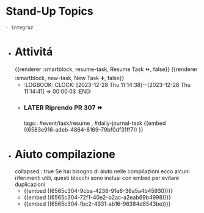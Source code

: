 # Stand-Up Topics
	- integraz
- # Attivitá
  {{renderer :smartblock, resume-task, Resume Task ⏩️, false}} {{renderer :smartblock, new-task, New Task ➕, false}}
	- :LOGBOOK:
	  CLOCK: [2023-12-28 Thu 11:14:38]--[2023-12-28 Thu 11:14:41] =>  00:00:03
	  :END:
	- ### LATER Riprendo PR 307 ⏩️
	  tags:: #event/task/resume , #daily-journal-task
	  {{embed ((6583e916-adeb-4864-8169-79bf0df31ff7)) }}
- # Aiuto compilazione
  collapsed:: true
  Se hai bisogno di aiuto nelle compilazioni ecco alcuni riferimenti utili, questi blocchi sono inclusi con embed per evitare duplicazioni
	- {{embed ((6565c304-9cba-4238-91e6-36a5a4b45930))}}
	- {{embed ((6565c304-72f1-40e2-b2ac-a2eab69b4998))}}
	- {{embed ((6565c304-fbc2-4931-ab16-96384d8543be))}}